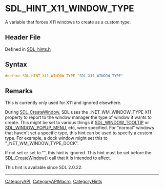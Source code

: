 # SDL_HINT_X11_WINDOW_TYPE

A variable that forces X11 windows to create as a custom type.

## Header File

Defined in [SDL_hints.h](https://github.com/libsdl-org/SDL/blob/SDL2/include/SDL_hints.h)

## Syntax

```c
#define SDL_HINT_X11_WINDOW_TYPE "SDL_X11_WINDOW_TYPE"
```

## Remarks

This is currently only used for X11 and ignored elsewhere.

During [SDL_CreateWindow](SDL_CreateWindow), SDL uses the
_NET_WM_WINDOW_TYPE X11 property to report to the window manager the type
of window it wants to create. This might be set to various things if
[SDL_WINDOW_TOOLTIP](SDL_WINDOW_TOOLTIP) or
[SDL_WINDOW_POPUP_MENU](SDL_WINDOW_POPUP_MENU), etc, were specified. For
"normal" windows that haven't set a specific type, this hint can be used to
specify a custom type. For example, a dock window might set this to
"_NET_WM_WINDOW_TYPE_DOCK".

If not set or set to "", this hint is ignored. This hint must be set before
the [SDL_CreateWindow](SDL_CreateWindow)() call that it is intended to
affect.

This hint is available since SDL 2.0.22.





----
[CategoryAPI](CategoryAPI), [CategoryAPIMacro](CategoryAPIMacro), [CategoryHints](CategoryHints)

